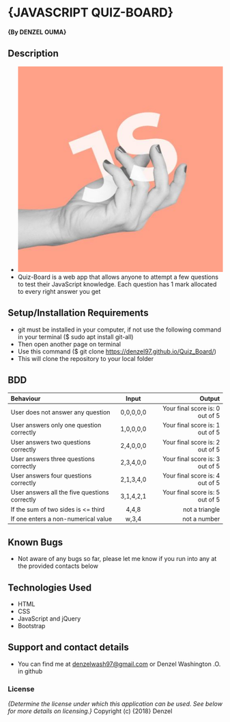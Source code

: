 # {JAVASCRIPT QUIZ-BOARD}
#### {By DENZEL OUMA}
## Description
* ![Image](https://github.com/Denzel97/Quiz_Board/blob/gh-pages/img/js4.jpg)
* Quiz-Board is a web app that allows anyone to attempt a few questions to test their JavaScript knowledge.  Each question has 1 mark allocated to every right answer you get
## Setup/Installation Requirements
* git must be installed in your computer, if not use the following command in your terminal ($ sudo apt install git-all)
* Then open another page on terminal
* Use this command ($ git clone https://denzel97.github.io/Quiz_Board/)
* This will clone the repository to your local folder

## BDD
| Behaviour     | Input           | Output |
| :------------ |:---------------:| -----:|
| User does not answer any question | 0,0,0,0,0 | Your final score is: 0 out of 5 |
| User answers only one question correctly | 1,0,0,0,0 | Your final score is: 1 out of 5 |
| User answers two questions correctly | 2,4,0,0,0     |  Your final score is: 2 out of 5 |
| User answers three questions correctly |  2,3,4,0,0 | Your final score is: 3 out of 5 |
| User answers four questions correctly | 2,1,3,4,0 | Your final score is: 4 out of 5 |
| User answers all the five questions correctly | 3,1,4,2,1 | Your final score is: 5 out of 5 |
| If the sum of two sides is <= third | 4,4,8 | not a triangle  |
| If one enters a non-numerical value  |  w,3,4 | not a number  |

## Known Bugs
* Not aware of any bugs so far, please let me know if you run into any at the provided contacts below
## Technologies Used
* HTML
* CSS
* JavaScript and jQuery
* Bootstrap
## Support and contact details
* You can find me at denzelwash97@gmail.com or Denzel Washington .O. in github

### License
*{Determine the license under which this application can be used.  See below for more details on licensing.}*
Copyright (c) {2018} Denzel
